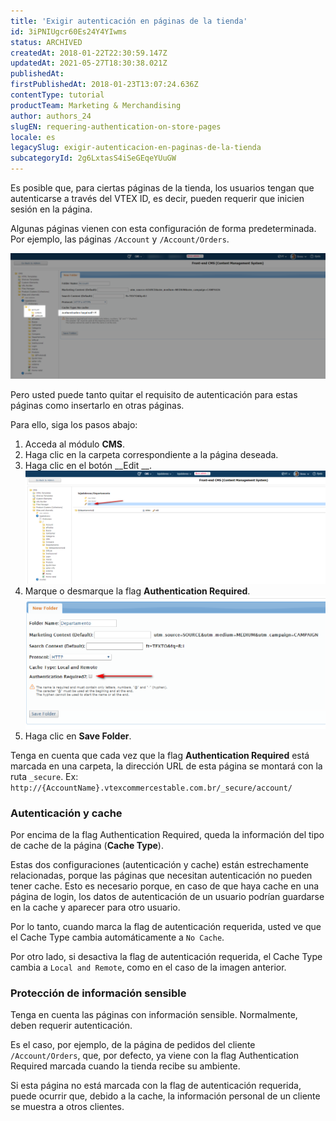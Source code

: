 ```yaml
---
title: 'Exigir autenticación en páginas de la tienda'
id: 3iPNIUgcr60Es24Y4YIwms
status: ARCHIVED
createdAt: 2018-01-22T22:30:59.147Z
updatedAt: 2021-05-27T18:30:38.021Z
publishedAt: 
firstPublishedAt: 2018-01-23T13:07:24.636Z
contentType: tutorial
productTeam: Marketing & Merchandising
author: authors_24
slugEN: requering-authentication-on-store-pages
locale: es
legacySlug: exigir-autenticacion-en-paginas-de-la-tienda
subcategoryId: 2g6LxtasS4iSeGEqeYUuGW
---
```


Es posible que, para ciertas páginas de la tienda, los usuarios tengan que autenticarse a través del VTEX ID, es decir, pueden requerir que inicien sesión en la página.

Algunas páginas vienen con esta configuración de forma predeterminada. Por ejemplo, las páginas `/Account` y `/Account/Orders`.

![authenticationRequired](https://raw.githubusercontent.com/vtexdocs/help-center-content/refs/heads/main/docs/es/tutorials/Storefront/Layout/exigir-autenticacion-en-paginas-de-la-tienda_1.png)

Pero usted puede tanto quitar el requisito de autenticación para estas páginas como insertarlo en otras páginas.

Para ello, siga los pasos abajo:
1. Acceda al módulo __CMS__.
2. Haga clic en la carpeta correspondiente a la página deseada.
3. Haga clic en el botón __Edit __.![editFolder](https://raw.githubusercontent.com/vtexdocs/help-center-content/refs/heads/main/docs/es/tutorials/Storefront/Layout/exigir-autenticacion-en-paginas-de-la-tienda_2.png)
4. Marque o desmarque la flag __Authentication Required__.![authenticationRequiredFlag](https://raw.githubusercontent.com/vtexdocs/help-center-content/refs/heads/main/docs/es/tutorials/Storefront/Layout/exigir-autenticacion-en-paginas-de-la-tienda_3.png)
5. Haga clic en __Save Folder__.

Tenga en cuenta que cada vez que la flag __Authentication Required__ está marcada en una carpeta, la dirección URL de esta página se montará con la ruta `_secure`. Ex: `http://{AccountName}.vtexcommercestable.com.br/_secure/account/`

### Autenticación y cache

Por encima de la flag Authentication Required, queda la información del tipo de cache de la página (__Cache Type__).

Estas dos configuraciones (autenticación y cache) están estrechamente relacionadas, porque las páginas que necesitan autenticación no pueden tener cache. Esto es necesario porque, en caso de que haya cache en una página de login, los datos de autenticación de un usuario podrían guardarse en la cache y aparecer para otro usuario.

Por lo tanto, cuando marca la flag de autenticación requerida, usted ve que el Cache Type cambia automáticamente a `No Cache`.

Por otro lado, si desactiva la flag de autenticación requerida, el Cache Type cambia a `Local and Remote`, como en el caso de la imagen anterior.

### Protección de información sensible

Tenga en cuenta las páginas con información sensible. Normalmente, deben requerir autenticación.

Es el caso, por ejemplo, de la página de pedidos del cliente `/Account/Orders`, que, por defecto, ya viene con la flag Authentication Required marcada cuando la tienda recibe su ambiente.

Si esta página no está marcada con la flag de autenticación requerida, puede ocurrir que, debido a la cache, la información personal de un cliente se muestra a otros clientes.
